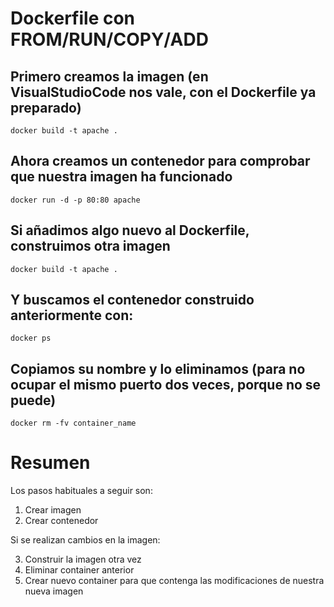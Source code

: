 # Dockerfile con FROM/RUN/COPY/ADD
## Primero creamos la imagen (en VisualStudioCode nos vale, con el Dockerfile ya preparado)
<pre><code>docker build -t apache .</pre></code>

## Ahora creamos un contenedor para comprobar que nuestra imagen ha funcionado
<pre><code>docker run -d -p 80:80 apache</pre></code>

## Si añadimos algo nuevo al Dockerfile, construimos otra imagen
<pre><code>docker build -t apache .</pre></code>

## Y buscamos el contenedor construido anteriormente con:
<pre><code>docker ps</pre></code>
## Copiamos su nombre y lo eliminamos (para no ocupar el mismo puerto dos veces, porque no se puede)
<pre><code>docker rm -fv container_name</pre></code>

# Resumen
Los pasos habituales a seguir son:

 1. Crear imagen
 2. Crear contenedor

Si se realizan cambios en la imagen:

 3. Construir la imagen otra vez
 4. Eliminar container anterior
 5. Crear nuevo container para que contenga las modificaciones de nuestra nueva imagen







